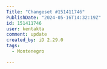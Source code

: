 ```yaml
---
Title: "Changeset #151411746"
PublishDate: "2024-05-16T14:32:19Z"
id: 151411746
user: kentakta
comment: update
created_by: iD 2.29.0
tags:
  - Montenegro

---
```

